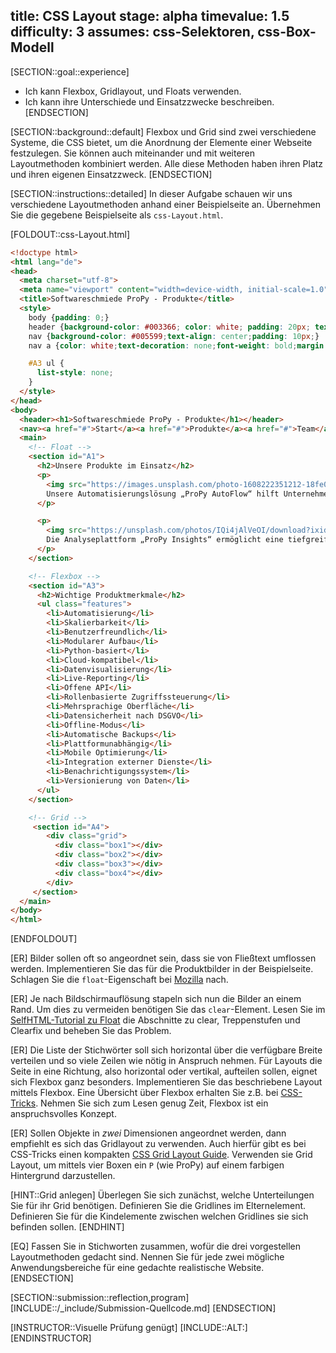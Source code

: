 title: CSS Layout
stage: alpha
timevalue: 1.5
difficulty: 3
assumes: css-Selektoren, css-Box-Modell
---

[SECTION::goal::experience]

 - Ich kann Flexbox, Gridlayout, und Floats verwenden.
 - Ich kann ihre Unterschiede und Einsatzzwecke beschreiben.
[ENDSECTION]


[SECTION::background::default]
Flexbox und Grid sind zwei verschiedene Systeme, die CSS bietet, 
um die Anordnung der Elemente einer Webseite festzulegen.
Sie können auch miteinander und mit weiteren Layoutmethoden kombiniert werden.
Alle diese Methoden haben ihren Platz und ihren eigenen Einsatzzweck.
[ENDSECTION]


[SECTION::instructions::detailed]
In dieser Aufgabe schauen wir uns verschiedene Layoutmethoden anhand einer Beispielseite an. 
Übernehmen Sie die gegebene Beispielseite als `css-Layout.html`.

[FOLDOUT::css-Layout.html]
````html
<!doctype html>
<html lang="de">
<head>
  <meta charset="utf-8">
  <meta name="viewport" content="width=device-width, initial-scale=1.0">
  <title>Softwareschmiede ProPy - Produkte</title>
  <style>
    body {padding: 0;}
    header {background-color: #003366; color: white; padding: 20px; text-align: center;}
    nav {background-color: #005599;text-align: center;padding: 10px;}
    nav a {color: white;text-decoration: none;font-weight: bold;margin: 0 10px;}

    #A3 ul {
      list-style: none;
    }
  </style>
</head>
<body>
  <header><h1>Softwareschmiede ProPy - Produkte</h1></header>
  <nav><a href="#">Start</a><a href="#">Produkte</a><a href="#">Team</a><a href="#">Kontakt</a></nav>
  <main>
    <!-- Float -->
    <section id="A1">
      <h2>Unsere Produkte im Einsatz</h2>
      <p>
        <img src="https://images.unsplash.com/photo-1608222351212-18fe0ec7b13b?w=640" alt="Produktbild A" height="200">
        Unsere Automatisierungslösung „ProPy AutoFlow“ hilft Unternehmen dabei, tägliche Prozesse wie die Datenerfassung oder das Reporting vollständig zu automatisieren. Dabei kommt moderne Python-Technologie zum Einsatz, die sowohl zuverlässig als auch skalierbar ist. Unternehmen berichten von einer enormen Zeitersparnis und sinkenden Fehlerquoten.
      </p>

      <p>
        <img src="https://unsplash.com/photos/IQi4jAlVeOI/download?ixid=M3wxMjA3fDB8MXxzZWFyY2h8NDR8fGRhdGElMjBhdXRvbWF0aW9ufGRlfDB8fHx8MTc1MzUzODU5MHww&force=true&w640" alt="Produktbild B" height="200">
        Die Analyseplattform „ProPy Insights“ ermöglicht eine tiefgreifende Auswertung von Geschäftsprozessen. Visualisierungen, Trends und Handlungsempfehlungen werden automatisch generiert. Besonders in der Logistik und im E-Commerce liefert die Lösung wertvolle Ergebnisse.
      </p>
    </section>

    <!-- Flexbox -->
    <section id="A3">
      <h2>Wichtige Produktmerkmale</h2>
      <ul class="features">
        <li>Automatisierung</li>
        <li>Skalierbarkeit</li>
        <li>Benutzerfreundlich</li>
        <li>Modularer Aufbau</li>
        <li>Python-basiert</li>
        <li>Cloud-kompatibel</li>
        <li>Datenvisualisierung</li>
        <li>Live-Reporting</li>
        <li>Offene API</li>
        <li>Rollenbasierte Zugriffssteuerung</li>
        <li>Mehrsprachige Oberfläche</li>
        <li>Datensicherheit nach DSGVO</li>
        <li>Offline-Modus</li>
        <li>Automatische Backups</li>
        <li>Plattformunabhängig</li>
        <li>Mobile Optimierung</li>
        <li>Integration externer Dienste</li>
        <li>Benachrichtigungssystem</li>
        <li>Versionierung von Daten</li>
      </ul>
    </section>

    <!-- Grid -->
     <section id="A4">
        <div class="grid">
          <div class="box1"></div>
          <div class="box2"></div>
          <div class="box3"></div>
          <div class="box4"></div>
        </div>
     </section>
  </main>
</body>
</html>
````
[ENDFOLDOUT]

[ER] Bilder sollen oft so angeordnet sein, dass sie von Fließtext umflossen werden. 
Implementieren Sie das für die Produktbilder in der Beispielseite.
Schlagen Sie die `float`-Eigenschaft bei [Mozilla](https://developer.mozilla.org/de/) nach.

[ER] Je nach Bildschirmauflösung stapeln sich nun die Bilder an einem Rand.
Um dies zu vermeiden benötigen Sie das `clear`-Element. 
Lesen Sie im [SelfHTML-Tutorial zu Float](https://wiki.selfhtml.org/wiki/CSS/Tutorials/Ausrichtung/float_und_clear)
die Abschnitte zu clear, Treppenstufen und Clearfix und beheben Sie das Problem.

[ER] Die Liste der Stichwörter soll sich horizontal über die verfügbare Breite verteilen
und so viele Zeilen wie nötig in Anspruch nehmen. 
Für Layouts die Seite in eine Richtung, also horizontal oder vertikal, aufteilen sollen,
eignet sich Flexbox ganz besonders. 
Implementieren Sie das beschriebene Layout mittels Flexbox.
Eine Übersicht über Flexbox erhalten Sie z.B. bei 
[CSS-Tricks](https://css-tricks.com/snippets/css/a-guide-to-flexbox/).
Nehmen Sie sich zum Lesen genug Zeit, Flexbox ist ein anspruchsvolles Konzept.

[ER] Sollen Objekte in _zwei_ Dimensionen angeordnet werden, dann empfiehlt es sich das Gridlayout zu verwenden.
Auch hierfür gibt es bei CSS-Tricks einen kompakten 
[CSS Grid Layout Guide](https://css-tricks.com/snippets/css/complete-guide-grid/).
Verwenden sie Grid Layout, um mittels vier Boxen ein `P` (wie ProPy) auf einem farbigen Hintergrund darzustellen.

[HINT::Grid anlegen]
Überlegen Sie sich zunächst, welche Unterteilungen Sie für ihr Grid benötigen.
Definieren Sie die Gridlines im Elternelement.
Definieren Sie für die Kindelemente zwischen welchen Gridlines sie sich befinden sollen.
[ENDHINT]

[EQ] Fassen Sie in Stichworten zusammen, wofür die drei vorgestellen Layoutmethoden gedacht sind.
Nennen Sie für jede zwei mögliche Anwendungsbereiche für eine gedachte realistische Website.
[ENDSECTION]


[SECTION::submission::reflection,program]
[INCLUDE::/_include/Submission-Quellcode.md]
[ENDSECTION]


[INSTRUCTOR::Visuelle Prüfung genügt]
[INCLUDE::ALT:]
[ENDINSTRUCTOR]

